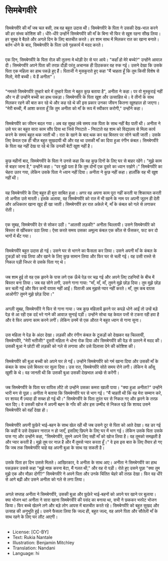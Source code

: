 # सिमबेगवीरे

##
सिमबेगवीरे की माँ जब चल बसी, तब वह बहुत उदास थी। सिमबेगवीरे के पिता ने उसकी देख-भाल करने की हर संभव कोशिश की। धीरे-धीरे उन्होंने सिमबेगवीरे की माँ के बिना भी फिर से खुश रहना सीख लिया। हर सुबह वे बैठते और अगले दिन के लिए बातचीत करते। हर शाम साथ में मिलकर रात का खाना बनाते। बर्तन धोने के बाद, सिमबेगवीरे के पिता उसे गृहकार्य में मदद करते।

##
एक दिन, सिमबेगवीरे के पिता रोज़ की तुलना मे थोड़ी देर से घर आये। "कहाँ हो मेरे बच्चे?" उन्होंने आवाज़ दी। सिमबेगवीरे अपने पिता की तरफ़ दौड़ी परंतु अचानक ही ठिठककर वह रुक गई। उसने देखा कि उसके पिता एक महिला का हाथ पकड़े हुए हैं। पिताजी ने मुसकुराते हुए कहा "मैं चाहता हूँ कि तुम किसी विशेष से मिलो, मेरी बच्ची। ये हैं अनीता"।

##
"नमस्ते सिमबेगवीरे तुम्हारे बारे में तुम्हारे पिता ने बहुत कुछ बताया है", अनीता ने कहा। पर वो मुस्कुराई नहीं और न ही उन्होंने बच्ची का हाथ पकड़ा। सिमबेगवीरे के पिता खुश और उत्साहित थे। वे तीनों के साथ मिलकर रहने की बात कर रहे थे और कह रहे थे की इस प्रकार उनका जीवन कितना खुशहाल हो जाएगा। "मेरी बच्ची, मैं आशा करता हूँ कि तुम अनीता को माँ के रूप में स्वीकार करोगी," उन्होंने कहा।

##
सिमबेगवीरे का जीवन बदल गया। अब वह सुबह लंबे समय तक पिता के साथ नहीं बैठ पाती थी। अनीता ने उसे घर का बहुत सारा काम सौंप दिया था जिसे निपटाते - निपटाते वह शाम को विद्यालय से मिला कार्य करने के समय बहुत थक जाती थी। रात के खाने के बाद थक कर वह बिस्तर पर सोने चली जाती। उसके लिए केवल एक ही चीज़ बहुत सुखदायी थी और वह था उसकी माँ का दिया हुआ रंगीन कंबल। सिमबेगवीरे के पिता यह नहीं देख पा रहे थे कि उनकी बेटी खुश नहीं है।

##
कुछ महीनों बाद, सिमबेगवीरे के पिता ने उनसे कहा कि वह कुछ दिनों के लिए घर से बाहर रहेंगे। "मुझे काम से बाहर जाना है," उन्होंने कहा। "पर मुझे पता है कि तुम दोनों एक दूसरे का ध्यान रखोगे।" सिमबेगवीरे का चेहरा उतर गया, लेकिन उसके पिता ने ध्यान नहीं दिया। अनीता ने कुछ नहीं कहा। हालाँकि वह भी खुश नहीं थी।

##
यह सिमबेगवीरे के लिए बहुत ही बुरा साबित हुआ। अगर वह अपना काम पूरा नहीं करती या शिकायत करती तो अनीता उसे मारती। इसके अलावा, वह सिमबेगवीरे को रात में भी खाने के नाम पर अपनी जूठन ही देती और अधिकतर खाना खुद ही खा जाती। सिमबेगवीरे हर रात अकेले में, माँ के कंबल को गले से लगाकर रोती।

##
एक सुबह, सिमबेगवीरे देर से सोकर उठी। "आलसी लड़की!" अनीता चिल्लायी। उसने सिमबेगवीरे को बिस्तर से खींचकर उठा लिया। ऐसा करते समय उसका अमूल्य कंबल एक कील से फँसकर, फट कर दो भागों में बँट गया।

##
सिमबेगवीरे बहुत उदास हो गई। उसने घर से भागने का फैसला कर लिया। उसने अपनी माँ के कंबल के टुकड़ों को रख लिया और खाने के लिए कुछ सामान लिया और फिर घर से चली गई। वह उसी रास्ते से निकल पड़ी जिधर से उसके पिता गए थे।

##
जब शाम हुई तो वह एक झरने के पास लगे एक ऊँचे पेड़ पर चढ़ गई और अपने लिए टहनियों के बीच में बिस्तर बना लिया। जब वह सोने लगी, उसने गाना गाया: "माँ, माँ, माँ, तुमने मुझे छोड़ दिया। तुम मुझे छोड़ कर चली गईं और फिर कभी वापस नहीं आईं। पिताजी अब मुझसे प्यार नहीं करते। माँ, तुम कब वापस आओगी? तुमने मुझे छोड़ दिया।"

##
अगली सुबह, सिमबेगवीरे ने फिर से गाना गाया। जब कुछ महिलायें झरने पर कपड़े धोने आईं तो उन्हें बड़े पेड़ से आ रही एक दर्द भरे गाने की आवाज़ सुनाई पड़ी। उन्होंने सोचा यह केवल पत्तों से टकरा रही हवा है और वे फिर अपना काम करने लगीं। लेकिन उनमें से एक औरत ने बहुत ध्यान से गाना सुना।

##
उस महिला ने पेड़ के अंदर देखा। लड़की और रंगीन कंबल के टुकड़ों को देखकर वह चिल्लायीं, सिमबेगवीरे, "मेरी भतीजी!" दूसरी महिला ने धोना रोक दिया और सिमबेगवीरे की पेड़ से उतरने में मदद की। उसकी बुआ ने छोटी सी लड़की को गले से लगाया और उसे दिलासा देने की कोशिश की।

##
सिमबेगवीरे की बुआ बच्ची को अपने घर ले गईं। उन्होंने सिमबेगवीरे को गर्म खाना दिया और उसकी माँ के कंबल के साथ उसे बिस्तर पर सुला दिया। उस रात, सिमबेगवीरे सोते समय रोने लगी। लेकिन ये आँसू खुशी के थे। वह जानती थी कि उसकी बुआ उसकी देखभाल अच्छे से करेंगी।

##
जब सिमबेगवीरे के पिता घर वापिस लौटे तो उन्होंने उसका कमरा खाली पाया। "क्या हुआ अनीता?" उन्होंने भारी मन से पूछा। अनीता ने बताया कि सिमबेगवीरे घर से भाग गई। "मैं चाहती थी कि वह मेरा सम्मान करे, पर शायद मैं ज़्यादा ही सख्त हो गई थी।" सिमबेगवीरे के पिता तुरंत घर से निकल गए और झरने के तरफ़ चल दिए। वे उसकी खोज में अपनी बहन के गाँव की ओर इस उम्मीद से निकल पड़े कि शायद उसने सिमबेगवीरे को वहाँ देखा हो।

##
सिमबेगवीरे अपनी फ़ुफ़ेरे भाई-बहन के साथ खेल रही थी जब उसने दूर से पिता को आते देखा। वह डर गई कि कहीं वे उसे देखकर नाराज़ न हो जाएँ, इसलिए छिपने के लिए घर में भाग गई। लेकिन उसके पिता उसके पास गए और उन्होंने कहा, "सिमबेगवीरे, तुमने अपने लिए सही माँ को खोज लिया है। वह तुमको समझती है और प्यार करती है। मुझे तुम पर नाज़ है और मैं तुमसे प्यार करता हूँ।" वे इस इस बात के लिए तैयार हो गए कि जब तक सिमबेगवीरे चाहे वह अपनी बुआ के साथ रह सकती है।

##
उसके पिता हर दिन उससे मिलते। आखिरकार, वे अनीता के साथ आए। अनीता ने सिमबेगवीरे का हाथ पकड़कर उससे कहा "मुझे माफ़ करना बेटा, मैं गलत थी," और वह रो पड़ी। रोते हुए उसने पूछा "क्या तुम मुझे एक और मौक़ा दोगी?" सिमबेगवीरे ने अपने पिता और उनके चिंतित चेहरे की तरफ़ देखा। फिर वह धीरे से आगे बढ़ी और उसने अनीता को गले से लगा लिया।

##
अगले सप्ताह अनीता ने सिमबेगवीरे, उसकी बुआ और फ़ुफ़ेरे भाई-बहनों को अपने घर खाने पर बुलाया। क्या भोजन था! अनीता ने सारा खाना सिमबेगवीरे की पसंद का बनाया था, सभी ने छककर भरपेट भोजन किया। फिर बच्चे खेलने लगे और बड़े लोग आपस में बातचीत करते रहे। सिमबेगवीरे को बहुत सुखद और उत्साह की अनुभूति हुई। उसने फैसला लिया कि जल्द ही, बहुत जल्द, वह अपने पिता और सौतेली माँ के साथ रहने के लिए घर लौट आएगी।

##
* License: [CC-BY]
* Text: Rukia Nantale
* Illustration: Benjamin Mitchley
* Translation: Nandani
* Language: hi

